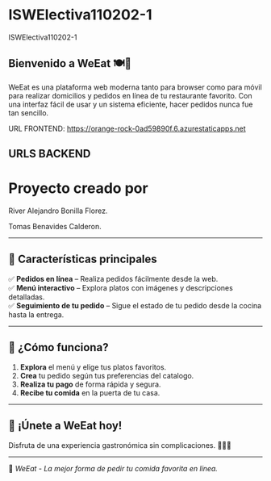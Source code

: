 # ISWElectiva110202-1
ISWElectiva110202-1

## Bienvenido a WeEat 🍽️🚀  

WeEat es una plataforma web moderna tanto para browser como para móvil para realizar domicilios y pedidos en línea de tu restaurante favorito. Con una interfaz fácil de usar y un sistema eficiente, hacer pedidos nunca fue tan sencillo.


URL FRONTEND:    https://orange-rock-0ad59890f.6.azurestaticapps.net


URLS BACKEND
---

# Proyecto creado por 

River Alejandro Bonilla Florez.

Tomas Benavides Calderon.

---

## 🚀 Características principales  

✅ **Pedidos en línea** – Realiza pedidos fácilmente desde la web.  
✅ **Menú interactivo** – Explora platos con imágenes y descripciones detalladas.  
✅ **Seguimiento de tu pedido** – Sigue el estado de tu pedido desde la cocina hasta la entrega.  

---
## 📱 ¿Cómo funciona?  

1. **Explora** el menú y elige tus platos favoritos.  
2. **Crea** tu pedido según tus preferencias del catalogo.  
3. **Realiza tu pago** de forma rápida y segura.  
4. **Recibe tu comida** en la puerta de tu casa.  

---

## 🎯 ¡Únete a WeEat hoy!  
Disfruta de una experiencia gastronómica sin complicaciones. 🍔🍕🥗  


---

📍 *WeEat - La mejor forma de pedir tu comida favorita en línea.*

